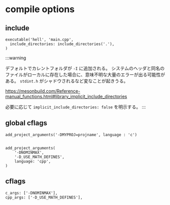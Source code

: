 # compile options

## include

```meson.build
executable('hell', 'main.cpp',
  include_directories: include_directories('.'),
)
```

:::warning

デフォルトでカレントフォルダが `-I` に追加される。
システムのヘッダと同名のファイルがローカルに存在した場合に、意味不明な大量のエラーが出る可能性がある。
`stdint.h` がシャドウされるなど変なことが起きうる。

https://mesonbuild.com/Reference-manual_functions.html#library_implicit_include_directories

必要に応じて `implicit_include_directories: false` を明示する。
:::

## global cflags

```meson.build
add_project_arguments('-DMYPROJ=projname', language : 'c')


add_project_arguments(
    '-DNOMINMAX',
    '-D_USE_MATH_DEFINES',
    language: 'cpp',
)
```

## cflags

```meson.build
c_args: ['-DNOMINMAX'],
cpp_args: ['-D_USE_MATH_DEFINES'],
```
